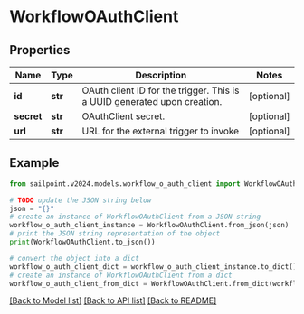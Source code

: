 # WorkflowOAuthClient


## Properties

Name | Type | Description | Notes
------------ | ------------- | ------------- | -------------
**id** | **str** | OAuth client ID for the trigger. This is a UUID generated upon creation. | [optional] 
**secret** | **str** | OAuthClient secret. | [optional] 
**url** | **str** | URL for the external trigger to invoke | [optional] 

## Example

```python
from sailpoint.v2024.models.workflow_o_auth_client import WorkflowOAuthClient

# TODO update the JSON string below
json = "{}"
# create an instance of WorkflowOAuthClient from a JSON string
workflow_o_auth_client_instance = WorkflowOAuthClient.from_json(json)
# print the JSON string representation of the object
print(WorkflowOAuthClient.to_json())

# convert the object into a dict
workflow_o_auth_client_dict = workflow_o_auth_client_instance.to_dict()
# create an instance of WorkflowOAuthClient from a dict
workflow_o_auth_client_from_dict = WorkflowOAuthClient.from_dict(workflow_o_auth_client_dict)
```
[[Back to Model list]](../README.md#documentation-for-models) [[Back to API list]](../README.md#documentation-for-api-endpoints) [[Back to README]](../README.md)


